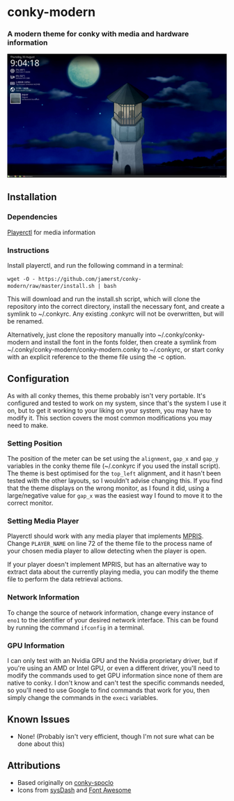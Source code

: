 # conky-modern
### A modern theme for conky with media and hardware information

![conky-modern preview](preview.jpg)

## Installation
### Dependencies
[Playerctl](https://github.com/altdesktop/playerctl) for media information

### Instructions
Install playerctl, and run the following command in a terminal:
```
wget -O - https://github.com/jamerst/conky-modern/raw/master/install.sh | bash
```
This will download and run the install.sh script, which will clone the repository into the correct directory, install the necessary font, and create a symlink to ~/.conkyrc. Any existing .conkyrc will not be overwritten, but will be renamed.

Alternatively, just clone the repository manually into ~/.conky/conky-modern and install the font in the fonts folder, then create a symlink from ~/.conky/conky-modern/conky-modern.conky to ~/.conkyrc, or start conky with an explicit reference to the theme file using the -c option.

## Configuration
As with all conky themes, this theme probably isn't very portable. It's configured and tested to work on my system, since that's the system I use it on, but to get it working to your liking on your system, you may have to modify it. This section covers the most common modifications you may need to make.

### Setting Position
The position of the meter can be set using the ```alignment```, ```gap_x``` and ```gap_y``` variables in the conky theme file (~/.conkyrc if you used the install script). The theme is best optimised for the ```top_left``` alignment, and it hasn't been tested with the other layouts, so I wouldn't advise changing this. If you find that the theme displays on the wrong monitor, as I found it did, using a large/negative value for ```gap_x``` was the easiest way I found to move it to the correct monitor.

### Setting Media Player
Playerctl should work with any media player that implements [MPRIS](https://specifications.freedesktop.org/mpris-spec/latest/). Change ```PLAYER_NAME``` on line 72 of the theme file to the process name of your chosen media player to allow detecting when the player is open.

If your player doesn't implement MPRIS, but has an alternative way to extract data about the currently playing media, you can modify the theme file to perform the data retrieval actions.

### Network Information
To change the source of network information, change every instance of ```eno1``` to the identifier of your desired network interface. This can be found by running the command ```ifconfig``` in a terminal.

### GPU Information
I can only test with an Nvidia GPU and the Nvidia proprietary driver, but if you're using an AMD or Intel GPU, or even a different driver, you'll need to modify the commands used to get GPU information since none of them are native to conky. I don't know and can't test the specific commands needed, so you'll need to use Google to find commands that work for you, then simply change the commands in the ```execi``` variables.

## Known Issues
- None! (Probably isn't very efficient, though I'm not sure what can be done about this)

## Attributions
- Based originally on [conky-spoclo](https://github.com/Dacha204/conky-spoclo)
- Icons from [sysDash](https://github.com/MarcoPixel/SysDash) and [Font Awesome](https://fontawesome.com/)
